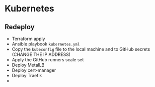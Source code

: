 # Kubernetes

## Redeploy

- Terraform apply
- Ansible playbook `kubernetes.yml`
- Copy the `kubeconfig` file to the local machine and to GitHub secrets (CHANGE THE IP ADDRESS)
- Apply the GitHub runners scale set
- Deploy MetalLB
- Deploy cert-manager
- Deploy Traefik
- 